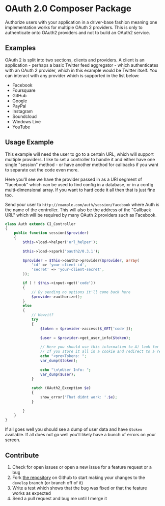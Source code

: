 # OAuth 2.0 Composer Package

Authorize users with your application in a driver-base fashion meaning one implementation works for multiple OAuth 2 providers. This is only to authenticate onto OAuth2 providers and not to build an OAuth2 service.

## Examples

OAuth 2 is split into two sections, clients and providers. A client is an application - perhaps a basic Twitter feed aggregator - which 
authenticates with an OAuth 2 provider, which in this example would be Twitter itself. You can interact with any provider which is supported in the list below:

- Facebook
- Foursquare
- GitHub
- Google
- PayPal
- Instagram
- Soundcloud
- Windows Live
- YouTube

## Usage Example

This example will need the user to go to a certain URL, which will support multiple providers. I like to set a controller to handle it and either have one single "session" method - or have another method for callbacks if you want to separate out the code even more.

Here you'll see we have the provider passed in as a URI segment of "facebook" which can be used to find config in a database, or in a config multi-dimensional array. If you want to hard code it all then that is just fine too.

Send your user to `http://example.com/auth/session/facebook` where Auth is the name of the controller. This will also be the address of the "Callback URL" which will be required by many OAuth 2 providers such as Facebook.

```php
class Auth extends CI_Controller
{
	public function session($provider)
	{
		$this->load->helper('url_helper');
		
		$this->load->spark('oauth2/0.3.1');
	
		$provider = $this->oauth2->provider($provider, array(
			'id' => 'your-client-id',
			'secret' => 'your-client-secret',
		));

		if ( ! $this->input->get('code'))
		{
			// By sending no options it'll come back here
			$provider->authorize();
		}
		else
		{
			// Howzit?
			try
			{
				$token = $provider->access($_GET['code']);
			
				$user = $provider->get_user_info($token);
			
				// Here you should use this information to A) look for a user B) help a new user sign up with existing data.
				// If you store it all in a cookie and redirect to a registration page this is crazy-simple.
				echo "<pre>Tokens: ";
				var_dump($token);
				
				echo "\n\nUser Info: ";
				var_dump($user);
			}
		
			catch (OAuth2_Exception $e)
			{
				show_error('That didnt work: '.$e);
			}
		
		}
	}
}
```

If all goes well you should see a dump of user data and have `$token` available. If all does not go well you'll likely have a bunch of errors on your screen.

Contribute
----------

1. Check for open issues or open a new issue for a feature request or a bug
2. Fork [the repository][] on Github to start making your changes to the
    `develop` branch (or branch off of it)
3. Write a test which shows that the bug was fixed or that the feature works as expected
4. Send a pull request and bug me until I merge it

[the repository]: https://github.com/chrisnharvey/oauth2